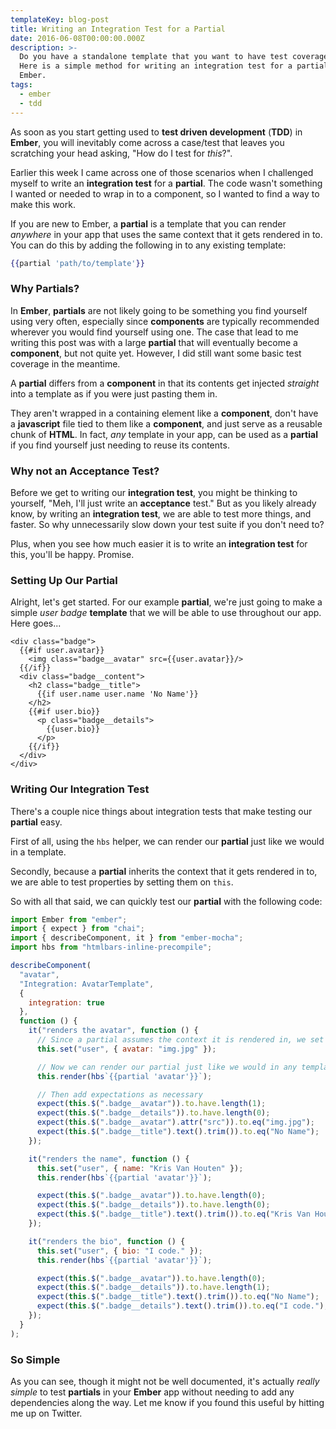```yaml
---
templateKey: blog-post
title: Writing an Integration Test for a Partial
date: 2016-06-08T00:00:00.000Z
description: >-
  Do you have a standalone template that you want to have test coverage for?
  Here is a simple method for writing an integration test for a partial in
  Ember.
tags:
  - ember
  - tdd
---
```


As soon as you start getting used to **test driven development** (**TDD**) in **Ember**, you will inevitably come across a case/test that leaves you scratching your head asking, "How do I test for _this_?".

Earlier this week I came across one of those scenarios when I challenged myself to write an **integration test** for a **partial**. The code wasn't something I wanted or needed to wrap in to a component, so I wanted to find a way to make this work.

If you are new to Ember, a **partial** is a template that you can render _anywhere_ in your app that uses the same context that it gets rendered in to. You can do this by adding the following in to any existing template:

```hbs
{{partial 'path/to/template'}}
```

### Why Partials?

In **Ember**, **partials** are not likely going to be something you find yourself using very often, especially since **components** are typically recommended wherever you would find yourself using one. The case that lead to me writing this post was with a large **partial** that will eventually become a **component**, but not quite yet. However, I did still want some basic test coverage in the meantime.

A **partial** differs from a **component** in that its contents get injected _straight_ into a template as if you were just pasting them in.

They aren't wrapped in a containing element like a **component**, don't have a **javascript** file tied to them like a **component**, and just serve as a reusable chunk of **HTML**. In fact, _any_ template in your app, can be used as a **partial** if you find yourself just needing to reuse its contents.

### Why not an Acceptance Test?

Before we get to writing our **integration test**, you might be thinking to yourself, "Meh, I'll just write an **acceptance** test." But as you likely already know, by writing an **integration test**, we are able to test more things, and faster. So why unnecessarily slow down your test suite if you don't need to?

Plus, when you see how much easier it is to write an **integration test** for this, you'll be happy. Promise.

### Setting Up Our Partial

Alright, let's get started. For our example **partial**, we're just going to make a simple _user badge_ **template** that we will be able to use throughout our app. Here goes...

```hb
<div class="badge">
  {{#if user.avatar}}
    <img class="badge__avatar" src={{user.avatar}}/>
  {{/if}}
  <div class="badge__content">
    <h2 class="badge__title">
      {{if user.name user.name 'No Name'}}
    </h2>
    {{#if user.bio}}
      <p class="badge__details">
        {{user.bio}}
      </p>
    {{/if}}
  </div>
</div>
```

### Writing Our Integration Test

There's a couple nice things about integration tests that make testing our **partial** easy.

First of all, using the `hbs` helper, we can render our **partial** just like we would in a template.

Secondly, because a **partial** inherits the context that it gets rendered in to, we are able to test properties by setting them on `this`.

So with all that said, we can quickly test our **partial** with the following code:

```js
import Ember from "ember";
import { expect } from "chai";
import { describeComponent, it } from "ember-mocha";
import hbs from "htmlbars-inline-precompile";

describeComponent(
  "avatar",
  "Integration: AvatarTemplate",
  {
    integration: true
  },
  function () {
    it("renders the avatar", function () {
      // Since a partial assumes the context it is rendered in, we set our properties straight to `this`
      this.set("user", { avatar: "img.jpg" });

      // Now we can render our partial just like we would in any template using the `hbs` helper
      this.render(hbs`{{partial 'avatar'}}`);

      // Then add expectations as necessary
      expect(this.$(".badge__avatar")).to.have.length(1);
      expect(this.$(".badge__details")).to.have.length(0);
      expect(this.$(".badge__avatar").attr("src")).to.eq("img.jpg");
      expect(this.$(".badge__title").text().trim()).to.eq("No Name");
    });

    it("renders the name", function () {
      this.set("user", { name: "Kris Van Houten" });
      this.render(hbs`{{partial 'avatar'}}`);

      expect(this.$(".badge__avatar")).to.have.length(0);
      expect(this.$(".badge__details")).to.have.length(0);
      expect(this.$(".badge__title").text().trim()).to.eq("Kris Van Houten");
    });

    it("renders the bio", function () {
      this.set("user", { bio: "I code." });
      this.render(hbs`{{partial 'avatar'}}`);

      expect(this.$(".badge__avatar")).to.have.length(0);
      expect(this.$(".badge__details")).to.have.length(1);
      expect(this.$(".badge__title").text().trim()).to.eq("No Name");
      expect(this.$(".badge__details").text().trim()).to.eq("I code.");
    });
  }
);
```

### So Simple

As you can see, though it might not be well documented, it's actually _really simple_ to test **partials** in your **Ember** app without needing to add any dependencies along the way. Let me know if you found this useful by hitting me up on Twitter.
